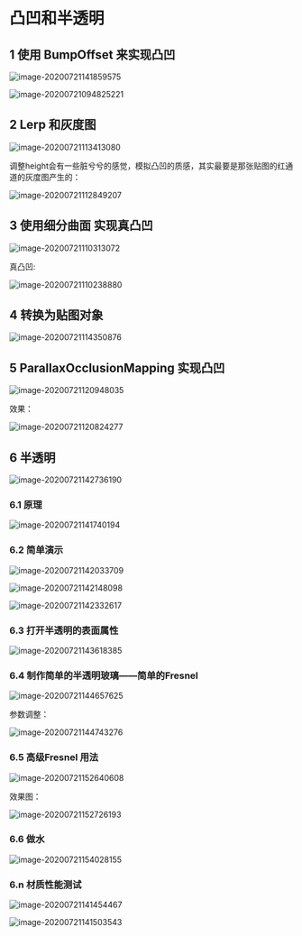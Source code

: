 # 凸凹和半透明

## 1 使用 BumpOffset 来实现凸凹

![image-20200721141859575](./images/image-20200721141859575.png)

![image-20200721094825221](./images/image-20200721094825221.png)



## 2 Lerp 和灰度图

![image-20200721113413080](./images/image-20200721113413080.png)

调整height会有一些脏兮兮的感觉，模拟凸凹的质感，其实最要是那张贴图的红通道的灰度图产生的：

![image-20200721112849207](./images/image-20200721112849207.png)

## 3 使用细分曲面 实现真凸凹

![image-20200721110313072](./images/image-20200721110313072.png)

真凸凹:

![image-20200721110238880](./images/image-20200721110238880.png)

## 4 转换为贴图对象

![image-20200721114350876](./images/image-20200721114350876.png)

## 5 ParallaxOcclusionMapping 实现凸凹

![image-20200721120948035](./images/image-20200721120948035.png)

效果：

![image-20200721120824277](./images/image-20200721120824277.png)



## 6 半透明

![image-20200721142736190](./images/image-20200721142736190.png)

### 6.1 原理

![image-20200721141740194](./images/image-20200721141740194.png)

### 6.2 简单演示

![image-20200721142033709](./images/image-20200721142033709.png)

![image-20200721142148098](./images/image-20200721142148098.png)

![image-20200721142332617](./images/image-20200721142332617.png)



### 6.3 打开半透明的表面属性

![image-20200721143618385](./images/image-20200721143618385.png)



### 6.4 制作简单的半透明玻璃——简单的Fresnel

![image-20200721144657625](C:\Users\JHxuhuan2\Pictures\image-20200721144657625.png)

参数调整：

![image-20200721144743276](./images/image-20200721144743276.png)



### 6.5 高级Fresnel 用法

![image-20200721152640608](./images/image-20200721152640608.png)

效果图：

![image-20200721152726193](./images/image-20200721152726193.png)



### 6.6 做水

![image-20200721154028155](./images/image-20200721154028155.png)





### 6.n 材质性能测试

![image-20200721141454467](./images/image-20200721141454467.png)

![image-20200721141503543](./images/image-20200721141503543.png)

